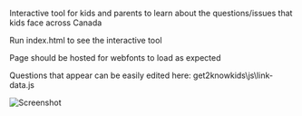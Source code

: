 Interactive tool for kids and parents to learn about the questions/issues that kids face across Canada

Run index.html to see the interactive tool

Page should be hosted for webfonts to load as expected 

Questions that appear can be easily edited here: get2knowkids\js\link-data.js

![Screenshot](https://github.com/gordontang/pointsforkhp17/blob/master/get2knowkids/img/meetKids.png)

